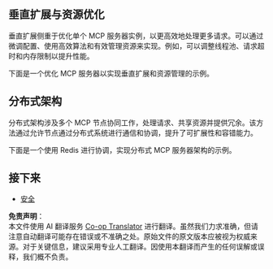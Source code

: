 <!--
CO_OP_TRANSLATOR_METADATA:
{
  "original_hash": "9730a53698bf9df8166d0080a8d5b61f",
  "translation_date": "2025-06-02T19:51:50+00:00",
  "source_file": "05-AdvancedTopics/mcp-scaling/README.md",
  "language_code": "zh"
}
-->
## 垂直扩展与资源优化

垂直扩展侧重于优化单个 MCP 服务器实例，以更高效地处理更多请求。可以通过微调配置、使用高效算法和有效管理资源来实现。例如，可以调整线程池、请求超时和内存限制以提升性能。

下面是一个优化 MCP 服务器以实现垂直扩展和资源管理的示例。

## 分布式架构

分布式架构涉及多个 MCP 节点协同工作，处理请求、共享资源并提供冗余。该方法通过允许节点通过分布式系统进行通信和协调，提升了可扩展性和容错能力。

下面是一个使用 Redis 进行协调，实现分布式 MCP 服务器架构的示例。

## 接下来

- [安全](../mcp-security/README.md)

**免责声明**：  
本文件使用 AI 翻译服务 [Co-op Translator](https://github.com/Azure/co-op-translator) 进行翻译。虽然我们力求准确，但请注意自动翻译可能存在错误或不准确之处。原始文件的原文版本应被视为权威来源。对于关键信息，建议采用专业人工翻译。因使用本翻译而产生的任何误解或误释，我们概不负责。